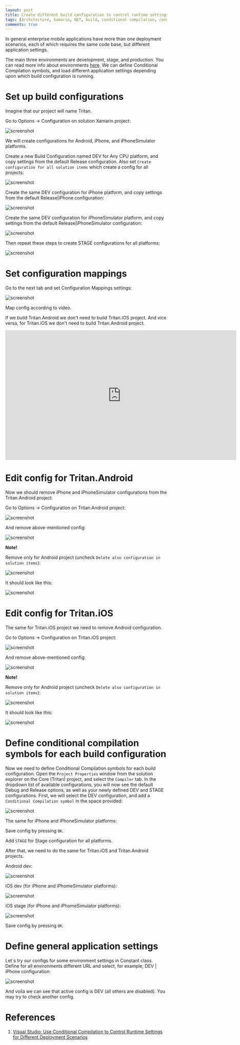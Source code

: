 ```yaml
---
layout: post
title: Create different build configuration to control runtime settings for different environments
tags: [Architecture, Xamarin, NET, build, conditional compilation, conditional methods]
comments: true
---
```


In general enterprise mobile applications have more than one deployment scenarios, each of which requires the same code base, but different application settings.

The main three environments are development, stage, and production. You can read more info about environments [here](https://dev.to/flippedcoding/difference-between-development-stage-and-production-d0p). We can define Conditional Compilation symbols, and load different application settings depending upon which build configuration is running.

# Set up build configurations

Imagine that our project will name Tritan.

Go to Options → Configuration on solution Xamarin project:

![screenshot](/images/BuildConfigurations/1.png "Configuration")

We will create configurations for Android, iPhone, and iPhoneSimulator platforms.

Create a new Build Configuration named DEV for Any CPU platform, and copy settings from the default Release configuration. Also set `Create configuration for all solution items` which create a config for all projects:

![screenshot](/images/BuildConfigurations/2.png "Create configuration for all solution items")

Create the same DEV configuration for iPhone platform, and copy settings from the default Release|iPhone configuration:

![screenshot](/images/BuildConfigurations/3.png "DEV configuration for iPhone platform")

Create the same DEV configuration for iPhoneSimulator platform, and copy settings from the default Release|iPhoneSimulator configuration:

![screenshot](/images/BuildConfigurations/4.png "DEV configuration for iPhoneSimulator platform")

Then repeat these steps to create STAGE configurations for all platforms:

![screenshot](/images/BuildConfigurations/5.png "STAGE configurations")

# Set configuration mappings 

Go to the next tab and set Configuration Mappings settings:

![screenshot](/images/BuildConfigurations/6.png "Configuration Mappings settings")

Map config according to video. 

If we build Tritan.Android we don't need to build Tritan.iOS project. And vice versa, for Tritan.iOS we don't need to build Tritan.Android project.

<iframe width="720" height="405" src="https://www.youtube.com/embed/BIwGQ7HZB7Y" frameborder="0" allow="accelerometer; autoplay; encrypted-media; gyroscope; picture-in-picture" allowfullscreen></iframe>

# Edit config for Tritan.Android

Now we should remove iPhone and iPhoneSimulator configurations from the Tritan.Android project. 

Go to Options → Configuration on Tritan.Android project:

![screenshot](/images/BuildConfigurations/7.png "Configuration on Tritan.Android")

And remove above-mentioned config:

![screenshot](/images/BuildConfigurations/8.png "Remove above-mentioned config")

**Note!**

Remove only for Android project (uncheck `Delete also configuration in solution items`):

![screenshot](/images/BuildConfigurations/9.png "Delete also configuration in solution items for Android")

It should look like this:

![screenshot](/images/BuildConfigurations/10.png "Android Config")

# Edit config for Tritan.iOS
The same for Tritan.iOS project we need to remove Android configuration. 

Go to Options → Configuration on Tritan.iOS project:

![screenshot](/images/BuildConfigurations/11.png "Configuration on Tritan.iOS project")

And remove above-mentioned config:

![screenshot](/images/BuildConfigurations/12.png "Remove config")

**Note!**

Remove only for Android project (uncheck `Delete also configuration in solution items`):

![screenshot](/images/BuildConfigurations/13.png "Delete also configuration in solution items for iOS")

It should look like this:

![screenshot](/images/BuildConfigurations/14.png "Configuration on Tritan.Android project")

# Define conditional compilation symbols for each build configuration
Now we need to define Conditional Compilation symbols for each build configuration. Open the `Project Properties` window from the solution explorer on the Core (Tritan) project, and select the `Compiler` tab. In the dropdown list of available configurations, you will now see the default Debug and Release options, as well as your newly defined DEV and STAGE configurations. First, we will select the DEV configuration, and add a `Conditional Compilation symbol` in the space provided:

![screenshot](/images/BuildConfigurations/15.png "Define conditional compilation symbols for Tritan.Android project")

The same for iPhone and iPhoneSimulator platforms:

Save config by pressing `OK`.

Add `STAGE` for Stage configuration for all platforms.

After that, we need to do the same for Tritan.iOS and Tritan.Android projects. 

Android dev:

![screenshot](/images/BuildConfigurations/16.png "Android dev")

iOS dev (for iPhone and iPhomeSimulator platforms):

![screenshot](/images/BuildConfigurations/17.png "Define conditional compilation symbols for Dev Tritan.iOS project")

iOS stage (for iPhone and iPhomeSimulator platforms):

![screenshot](/images/BuildConfigurations/18.png "Define conditional compilation symbols for Stage Tritan.iOS")

Save config by pressing `OK`.

# Define general application settings

Let`s try our configs for some environment settings in Constant class. Define for all environments different URL and select, for example, DEV | iPhone configuration:

![screenshot](/images/BuildConfigurations/19.png "Result")

And voila we can see that active config is DEV (all others are disabled). You may try to check another config.

# References
1. [Visual Studio: Use Conditional Compilation to Control Runtime Settings for Different Deployment Scenarios](http://johnatten.com/2012/08/18/visual-studio-use-conditional-compilation-to-control-runtime-settings-for-different-deployment-scenarios/)
